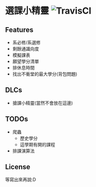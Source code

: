 # 選課小精靈 ![TravisCI](https://travis-ci.com/NUKCSIE110/coursElf.svg?branch=master)

## Features

- 系必修/系選修
- 剩餘通識向度
- 模擬課表
- 願望學分清單
- 排休息時間
- 找出不衝堂的最大學分(背包問題)

## DLCs

- 搶課小精靈(當然不會放在這邊)

## TODOs

- 爬蟲
  - 歷史學分
  - 這學期有開的課程
- 排課演算法

## License

等寫出來再說:D
